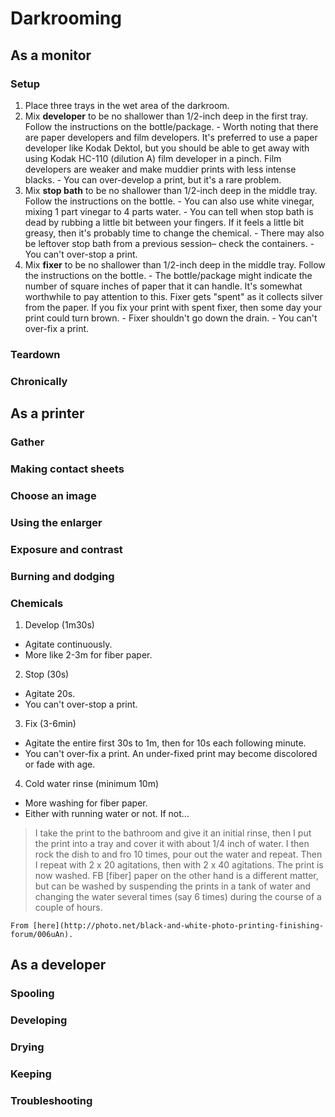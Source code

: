 # Darkrooming

## As a monitor
### Setup
  1. Place three trays in the wet area of the darkroom.
  2. Mix **developer** to be no shallower than 1/2-inch deep in the first tray.  Follow the instructions on the bottle/package.
    - Worth noting that there are paper developers and film developers.  It's preferred to use a paper developer like Kodak Dektol, but you should be able to get away with using Kodak HC-110 (dilution A) film developer in a pinch.  Film developers are weaker and make muddier prints with less intense blacks.
    - You can over-develop a print, but it's a rare problem.
  3. Mix **stop bath** to be no shallower than 1/2-inch deep in the middle tray.  Follow the instructions on the bottle.
    - You can also use white vinegar, mixing 1 part vinegar to 4 parts water.
    - You can tell when stop bath is dead by rubbing a little bit between your fingers.  If it feels a little bit greasy, then it's probably time to change the chemical.
    - There may also be leftover stop bath from a previous session– check the containers.
    - You can't over-stop a print.
  4. Mix **fixer** to be no shallower than 1/2-inch deep in the middle tray.  Follow the instructions on the bottle.
    - The bottle/package might indicate the number of square inches of paper that it can handle.  It's somewhat worthwhile to pay attention to this.  Fixer gets "spent" as it collects silver from the paper.  If you fix your print with spent fixer, then some day your print could turn brown.
    - Fixer shouldn't go down the drain.
    - You can't over-fix a print.


### Teardown
### Chronically

## As a printer
### Gather
### Making contact sheets
### Choose an image
### Using the enlarger
### Exposure and contrast
### Burning and dodging
### Chemicals
1. Develop (1m30s)
  - Agitate continuously.
  - More like 2-3m for fiber paper.
2. Stop (30s)
  - Agitate 20s.
  - You can't over-stop a print.
3. Fix (3-6min)
  - Agitate the entire first 30s to 1m, then for 10s each following minute.
  - You can't over-fix a print.  An under-fixed print may become discolored or fade with age.
4. Cold water rinse (minimum 10m)
  - More washing for fiber paper.
  - Either with running water or not.  If not...
  > I take the print to the bathroom and give it an initial rinse, then I put the print into a tray and cover it with about 1/4 inch of water. I then rock the dish to and fro 10 times, pour out the water and repeat. Then I repeat with 2 x 20 agitations, then with 2 x 40 agitations. The print is now washed. FB [fiber] paper on the other hand is a different matter, but can be washed by suspending the prints in a tank of water and changing the water several times (say 6 times) during the course of a couple of hours.

    From [here](http://photo.net/black-and-white-photo-printing-finishing-forum/006uAn).

## As a developer
### Spooling
### Developing
### Drying
### Keeping
### Troubleshooting
